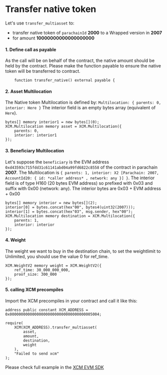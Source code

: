 # Transfer native token

Let's use `transfer_multiasset` to:

- transfer native token of `parachainId` **2000** to a Wrapped version in **2007**
- for amount **10000000000000000000**

#### 1. Define call as payable

As the call will be on behalf of the contract, the native amount should be held by the contract. Please make the function payable to ensure the native token will be transferred to contract.

```solidity
    function transfer_native() external payable {
```

#### 2. Asset Multilocation

The Native token Multilocation is defined by: `Multilocation: { parents: 0, interior: Here }`
The interior field is an empty bytes array (equivalent of `Here`).

```solidity
bytes[] memory interior1 = new bytes[](0);
XCM.Multilocation memory asset = XCM.Multilocation({
    parents: 0,
    interior: interior1
});
```

#### 3. Beneficiary Multilocation

Let's suppose the `beneficiary` is the EVM address `0xd43593c715fdd31c61141abd04a99fd6822c8558` of the contract in parachain **2007**. The Multilocation is `{ parents: 1, interior: X2 [Parachain: 2007, AccountId20: { id: *caller address* , network: any }] }`.
The interior field is of type H160 (20 bytes EVM address) so prefixed with 0x03 and suffix with 0x00 (network: any). The interior bytes are 0x03 + EVM address + 0x00

```solidity
bytes[] memory interior = new bytes[](2);
interior[0] = bytes.concat(hex"00", bytes4(uint32(2007)));
interior[1] = bytes.concat(hex"03", msg.sender, hex"00");
XCM.Multilocation memory destination = XCM.Multilocation({
    parents: 1,
    interior: interior
});
```

#### 4. Weight

The weight we want to buy in the destination chain, to set the weightlimit to Unlimited, you should use the value 0 for ref_time.

```solidity
XCM.WeightV2 memory weight = XCM.WeightV2({
    ref_time: 30_000_000_000,
    proof_size: 300_000
});
```

#### 5. calling XCM precompiles

Import the XCM precompiles in your contract and call it like this:

```solidity
address public constant XCM_ADDRESS =
0x0000000000000000000000000000000000005004;

require(
    XCM(XCM_ADDRESS).transfer_multiasset(
        asset,
        amount,
        destination,
        weight
    ),
    "Failed to send xcm"
);
```

Please check full example in the [XCM EVM SDK](https://github.com/AstarNetwork/EVM-XCM-Examples/tree/main/contracts/transfer-native)

